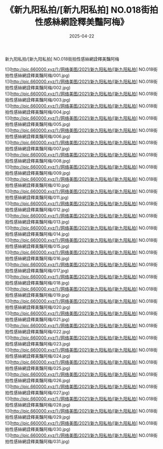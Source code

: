 ﻿---
layout: post
title:  《新九阳私拍/[新九阳私拍] NO.018街拍性感絲網詮釋美豔阿梅》
date:   2025-04-22
img: http://pic.660000.xyz/1:/网络美图/2021/新九阳私拍/[新九阳私拍] NO.018街拍性感絲網詮釋美豔阿梅/000.jpg
categories: [美女, 清纯, 唯美]
---

新九阳私拍/[新九阳私拍] NO.018街拍性感絲網詮釋美豔阿梅

 ![](http://pic.660000.xyz/1:/网络美图/2021/新九阳私拍/[新九阳私拍] NO.018街拍性感絲網詮釋美豔阿梅/001.jpg) <br>![](http://pic.660000.xyz/1:/网络美图/2021/新九阳私拍/[新九阳私拍] NO.018街拍性感絲網詮釋美豔阿梅/002.jpg) <br>![](http://pic.660000.xyz/1:/网络美图/2021/新九阳私拍/[新九阳私拍] NO.018街拍性感絲網詮釋美豔阿梅/003.jpg) <br>![](http://pic.660000.xyz/1:/网络美图/2021/新九阳私拍/[新九阳私拍] NO.018街拍性感絲網詮釋美豔阿梅/004.jpg) <br>![](http://pic.660000.xyz/1:/网络美图/2021/新九阳私拍/[新九阳私拍] NO.018街拍性感絲網詮釋美豔阿梅/005.jpg) <br>![](http://pic.660000.xyz/1:/网络美图/2021/新九阳私拍/[新九阳私拍] NO.018街拍性感絲網詮釋美豔阿梅/006.jpg) <br>![](http://pic.660000.xyz/1:/网络美图/2021/新九阳私拍/[新九阳私拍] NO.018街拍性感絲網詮釋美豔阿梅/007.jpg) <br>![](http://pic.660000.xyz/1:/网络美图/2021/新九阳私拍/[新九阳私拍] NO.018街拍性感絲網詮釋美豔阿梅/008.jpg) <br>![](http://pic.660000.xyz/1:/网络美图/2021/新九阳私拍/[新九阳私拍] NO.018街拍性感絲網詮釋美豔阿梅/009.jpg) <br>![](http://pic.660000.xyz/1:/网络美图/2021/新九阳私拍/[新九阳私拍] NO.018街拍性感絲網詮釋美豔阿梅/010.jpg) <br>![](http://pic.660000.xyz/1:/网络美图/2021/新九阳私拍/[新九阳私拍] NO.018街拍性感絲網詮釋美豔阿梅/011.jpg) <br>![](http://pic.660000.xyz/1:/网络美图/2021/新九阳私拍/[新九阳私拍] NO.018街拍性感絲網詮釋美豔阿梅/012.jpg) <br>![](http://pic.660000.xyz/1:/网络美图/2021/新九阳私拍/[新九阳私拍] NO.018街拍性感絲網詮釋美豔阿梅/013.jpg) <br>![](http://pic.660000.xyz/1:/网络美图/2021/新九阳私拍/[新九阳私拍] NO.018街拍性感絲網詮釋美豔阿梅/014.jpg) <br>![](http://pic.660000.xyz/1:/网络美图/2021/新九阳私拍/[新九阳私拍] NO.018街拍性感絲網詮釋美豔阿梅/015.jpg) <br>![](http://pic.660000.xyz/1:/网络美图/2021/新九阳私拍/[新九阳私拍] NO.018街拍性感絲網詮釋美豔阿梅/016.jpg) <br>![](http://pic.660000.xyz/1:/网络美图/2021/新九阳私拍/[新九阳私拍] NO.018街拍性感絲網詮釋美豔阿梅/017.jpg) <br>![](http://pic.660000.xyz/1:/网络美图/2021/新九阳私拍/[新九阳私拍] NO.018街拍性感絲網詮釋美豔阿梅/018.jpg) <br>![](http://pic.660000.xyz/1:/网络美图/2021/新九阳私拍/[新九阳私拍] NO.018街拍性感絲網詮釋美豔阿梅/019.jpg) <br>![](http://pic.660000.xyz/1:/网络美图/2021/新九阳私拍/[新九阳私拍] NO.018街拍性感絲網詮釋美豔阿梅/020.jpg) <br>![](http://pic.660000.xyz/1:/网络美图/2021/新九阳私拍/[新九阳私拍] NO.018街拍性感絲網詮釋美豔阿梅/021.jpg) <br>![](http://pic.660000.xyz/1:/网络美图/2021/新九阳私拍/[新九阳私拍] NO.018街拍性感絲網詮釋美豔阿梅/022.jpg) <br>![](http://pic.660000.xyz/1:/网络美图/2021/新九阳私拍/[新九阳私拍] NO.018街拍性感絲網詮釋美豔阿梅/023.jpg) <br>![](http://pic.660000.xyz/1:/网络美图/2021/新九阳私拍/[新九阳私拍] NO.018街拍性感絲網詮釋美豔阿梅/024.jpg) <br>![](http://pic.660000.xyz/1:/网络美图/2021/新九阳私拍/[新九阳私拍] NO.018街拍性感絲網詮釋美豔阿梅/025.jpg) <br>![](http://pic.660000.xyz/1:/网络美图/2021/新九阳私拍/[新九阳私拍] NO.018街拍性感絲網詮釋美豔阿梅/026.jpg) <br>![](http://pic.660000.xyz/1:/网络美图/2021/新九阳私拍/[新九阳私拍] NO.018街拍性感絲網詮釋美豔阿梅/027.jpg) <br>![](http://pic.660000.xyz/1:/网络美图/2021/新九阳私拍/[新九阳私拍] NO.018街拍性感絲網詮釋美豔阿梅/028.jpg) <br>![](http://pic.660000.xyz/1:/网络美图/2021/新九阳私拍/[新九阳私拍] NO.018街拍性感絲網詮釋美豔阿梅/029.jpg) <br>![](http://pic.660000.xyz/1:/网络美图/2021/新九阳私拍/[新九阳私拍] NO.018街拍性感絲網詮釋美豔阿梅/030.jpg) <br>![](http://pic.660000.xyz/1:/网络美图/2021/新九阳私拍/[新九阳私拍] NO.018街拍性感絲網詮釋美豔阿梅/031.jpg) <br>